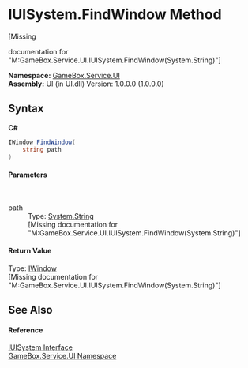 # IUISystem.FindWindow Method 
 

\[Missing <summary> documentation for "M:GameBox.Service.UI.IUISystem.FindWindow(System.String)"\]

**Namespace:**&nbsp;<a href="6561cbd8-2bda-7a52-d42a-1887a2a36ffd">GameBox.Service.UI</a><br />**Assembly:**&nbsp;UI (in UI.dll) Version: 1.0.0.0 (1.0.0.0)

## Syntax

**C#**<br />
``` C#
IWindow FindWindow(
	string path
)
```


#### Parameters
&nbsp;<dl><dt>path</dt><dd>Type: <a href="http://msdn2.microsoft.com/zh-cn/library/s1wwdcbf" target="_blank">System.String</a><br />\[Missing <param name="path"/> documentation for "M:GameBox.Service.UI.IUISystem.FindWindow(System.String)"\]</dd></dl>

#### Return Value
Type: <a href="baf9f4aa-bf38-b9ae-e249-dc9803bf2068">IWindow</a><br />\[Missing <returns> documentation for "M:GameBox.Service.UI.IUISystem.FindWindow(System.String)"\]

## See Also


#### Reference
<a href="4e91de77-0d3f-e779-a33d-9a7712e4da11">IUISystem Interface</a><br /><a href="6561cbd8-2bda-7a52-d42a-1887a2a36ffd">GameBox.Service.UI Namespace</a><br />